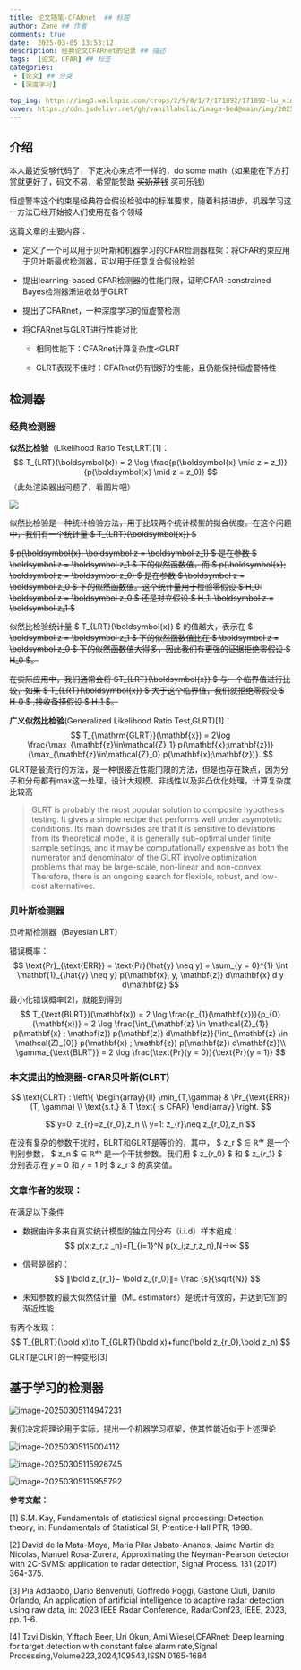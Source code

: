```yaml
---
title: 论文随笔-CFARnet  ## 标题
author: Zane ## 作者
comments: true
date:  2025-03-05 13:53:12
description: 经典论文CFARnet的记录 ## 描述
tags:  [论文，CFAR] ## 标签
categories:
 - [论文] ## 分类
 - [深度学习]

top_img: https://img3.wallspic.com/crops/2/9/8/1/7/171892/171892-lu_xing-cheng_shi-li_cheng_bei-cheng_shi_jing_guan-3840x2160.jpg
cover: https://cdn.jsdelivr.net/gh/vanillaholic/image-bed@main/img/202503051159957.png  ## 封面
---
```




## 介绍

本人最近受够代码了，下定决心来点不一样的，do some math（如果能在下方打赏就更好了，码文不易，希望能赞助     ~~买奶茶钱~~   买可乐钱）

恒虚警率这个约束是经典符合假设检验中的标准要求，随着科技进步，机器学习这一方法已经开始被人们使用在各个领域 

这篇文章的主要内容：

- 定义了一个可以用于贝叶斯和机器学习的CFAR检测器框架：将CFAR约束应用于贝叶斯最优检测器，可以用于任意复合假设检验

- 提出learning-based CFAR检测器的性能门限，证明CFAR-constrained Bayes检测器渐进收敛于GLRT

- 提出了CFARnet，一种深度学习的恒虚警检测

- 将CFARnet与GLRT进行性能对比

  - 相同性能下：CFARnet计算复杂度<GLRT

  - GLRT表现不佳时：CFARnet仍有很好的性能，且仍能保持恒虚警特性

    

## 检测器

### 经典检测器

**似然比检验**（Likelihood Ratio Test,LRT)[1]： 
$$
T_{LRT}(\boldsymbol{x}) = 2 \log \frac{p(\boldsymbol{x} \mid z = z_1)}{p(\boldsymbol{x} \mid z = z_0)}
$$
（此处渲染器出问题了，看图片吧）

![](http://cdn.jsdelivr.net/gh/vanillaholic/image-bed@main/202503051629084.png)


~~似然比检验是一种统计检验方法，用于比较两个统计模型的拟合优度。在这个问题中，我们有一个统计量 $ T_{LRT}(\boldsymbol{x}) $~~

~~$ p(\boldsymbol{x}; \boldsymbol z = \boldsymbol z_1) $ 是在参数 $ \boldsymbol z = \boldsymbol z_1 $ 下的似然函数值，而 $  p(\boldsymbol{x}; \boldsymbol z = \boldsymbol z_0) $ 是在参数 $ \boldsymbol z = \boldsymbol z_0 $ 下的似然函数值。这个统计量用于检验零假设 $ H_0: \boldsymbol z = \boldsymbol z_0 $ 还是对立假设 $ H_1: \boldsymbol z = \boldsymbol z_1 $~~

~~似然比检验统计量 $ T_{LRT}(\boldsymbol{x}) $ 的值越大，表示在 $ \boldsymbol z = \boldsymbol z_1 $ 下的似然函数值比在 $ \boldsymbol z = \boldsymbol z_0 $ 下的似然函数值大得多，因此我们有更强的证据拒绝零假设 $ H_0 $。~~

~~在实际应用中，我们通常会将 $T_{LRT}(\boldsymbol{x}) $ 与一个临界值进行比较，如果 $ T_{LRT}(\boldsymbol{x}) $ 大于这个临界值，我们就拒绝零假设 $ H_0 $ ,接收备择假设 $ H_1 $。~~

**广义似然比检验**(Generalized Likelihood Ratio Test,GLRT)[1]：
$$
T_{\mathrm{GLRT}}(\mathbf{x}) = 2\log \frac{\max_{\mathbf{z}\in\mathcal{Z}_1} p(\mathbf{x};\mathbf{z})}{\max_{\mathbf{z}\in\mathcal{Z}_0} p(\mathbf{x};\mathbf{z})}.
$$
GLRT是最流行的方法，是一种很接近性能门限的方法，但是也存在缺点，因为分子和分母都有max这一处理，设计大规模、非线性以及非凸优化处理，计算复杂度比较高

> GLRT is probably the most popular solution to composite hypothesis testing. It gives a simple recipe that performs well under asymptotic conditions. Its main downsides are that it is sensitive to deviations from its theoretical model, it is generally sub-optimal under finite sample settings, and it may be computationally expensive as both the numerator and denominator of the GLRT involve optimization problems that may be large-scale, non-linear and non-convex. Therefore, there is an ongoing search for flexible, robust, and low-cost alternatives.

### 贝叶斯检测器

贝叶斯检测器（Bayesian LRT）

错误概率：
$$
\text{Pr}_{\text{ERR}} = \text{Pr}(\hat{y} \neq y) = \sum_{y = 0}^{1} \int \mathbf{1}_{\hat{y} \neq y} p(\mathbf{x}, y, \mathbf{z}) d\mathbf{x} d y d\mathbf{z}
$$
最小化错误概率[2]，就能到得到
$$
T_{\text{BLRT}}(\mathbf{x}) = 2 \log \frac{p_{1}(\mathbf{x})}{p_{0}(\mathbf{x})} = 2 \log \frac{\int_{\mathbf{z} \in \mathcal{Z}_{1}} p(\mathbf{x} ; \mathbf{z}) p(\mathbf{z}) d\mathbf{z}}{\int_{\mathbf{z} \in \mathcal{Z}_{0}} p(\mathbf{x} ; \mathbf{z}) p(\mathbf{z}) d\mathbf{z}}\\
\gamma_{\text{BLRT}} = 2 \log \frac{\text{Pr}(y = 0)}{\text{Pr}(y = 1)}
$$


### 本文提出的检测器-CFAR贝叶斯(CLRT)

$$
\text{CLRT} : \left\{
\begin{array}{ll}
\min_{T,\gamma} & \Pr_{\text{ERR}}(T, \gamma) \\
\text{s.t.} & T \text{ is CFAR}
\end{array}
\right.
$$

$$
y=0: z_{r}=z_{r_0},z_n \\
y=1: z_{r}\neq z_{r_0},z_n
$$



在没有复杂的参数干扰时，BLRT和GLRT是等价的，其中， $ z_r $ ∈ ℝᵈʳ 是一个判别参数， $ z_n $ ∈ ℝᵈⁿ 是一个干扰参数。我们用 $ z_{𝑟_0} $ 和 $ z_{𝑟_1} $ 分别表示在 𝑦 = 0 和 𝑦 = 1 时  $ z_r $ 的真实值。

### 文章作者的发现：

在满足以下条件

- 数据由许多来自真实统计模型的独立同分布（i.i.d）样本组成：
  $$
  p(x;z_r,z _n)=∏_{i=1}^N p(x_i;z_r,z_n),N→∞
  $$

- 信号是弱的：
  $$
  ∥\bold z_{r_1}− \bold z_{r_0}∥= \frac {s}{\sqrt{N}}
  $$

-  未知参数的最大似然估计量（ML estimators）是统计有效的，并达到它们的渐近性能

有两个发现：
$$
T_{BLRT}(\bold x)\to T_{GLRT}(\bold x)+func(\bold z_{r_0},\bold z_n)
$$
GLRT是CLRT的一种变形[3]

## 基于学习的检测器

![image-20250305114947231](https://cdn.jsdelivr.net/gh/vanillaholic/image-bed@main/img/202503051149496.png)

我们决定将理论用于实际，提出一个机器学习框架，使其性能近似于上述理论

![image-20250305115004112](https://cdn.jsdelivr.net/gh/vanillaholic/image-bed@main/img/202503051150230.png)

![image-20250305115926745](https://cdn.jsdelivr.net/gh/vanillaholic/image-bed@main/img/202503051159963.png)

![image-20250305115955792](https://cdn.jsdelivr.net/gh/vanillaholic/image-bed@main/img/202503051159957.png)



**参考文献：**

[1] S.M. Kay, Fundamentals of statistical signal processing: Detection theory, in: Fundamentals of Statistical SI, Prentice-Hall PTR, 1998.

[2] David de la Mata-Moya, Maria Pilar Jabato-Ananes, Jaime Martin de Nicolas, Manuel Rosa-Zurera, Approximating the Neyman-Pearson detector with 2C-SVMS: application to radar detection, Signal Process. 131 (2017) 364-375.

[3] Pia Addabbo, Dario Benvenuti, Goffredo Poggi, Gastone Ciuti, Danilo Orlando, An application of artificial intelligence to adaptive radar detection using raw data, in: 2023 IEEE Radar Conference, RadarConf23, IEEE, 2023, pp. 1-6.

[4] Tzvi Diskin, Yiftach Beer, Uri Okun, Ami Wiesel,CFARnet: Deep learning for target detection with constant false alarm rate,Signal Processing,Volume223,2024,109543,ISSN 0165-1684
